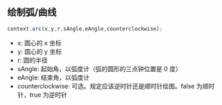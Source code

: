 ## 绘制弧/曲线

```javascript
context.arc(x,y,r,sAngle,eAngle,counterclockwise);
```

- x: 圆心的 x 坐标
- y: 圆心的 y 坐标
- r: 圆的半径
- sAngle: 起始角，以弧度计（弧的圆形的三点钟位置是 0 度）
- eAngle: 结束角，以弧度计
- counterclockwise: 可选。规定应该逆时针还是顺时针绘图。false 为顺时针，true 为逆时针
